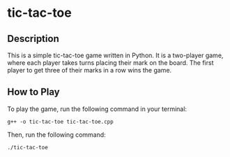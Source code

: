 # tic-tac-toe

## Description

This is a simple tic-tac-toe game written in Python. It is a two-player game, where each player takes turns placing their mark on the board. The first player to get three of their marks in a row wins the game.

## How to Play

To play the game, run the following command in your terminal:

```
g++ -o tic-tac-toe tic-tac-toe.cpp
```

Then, run the following command:

```
./tic-tac-toe
```


